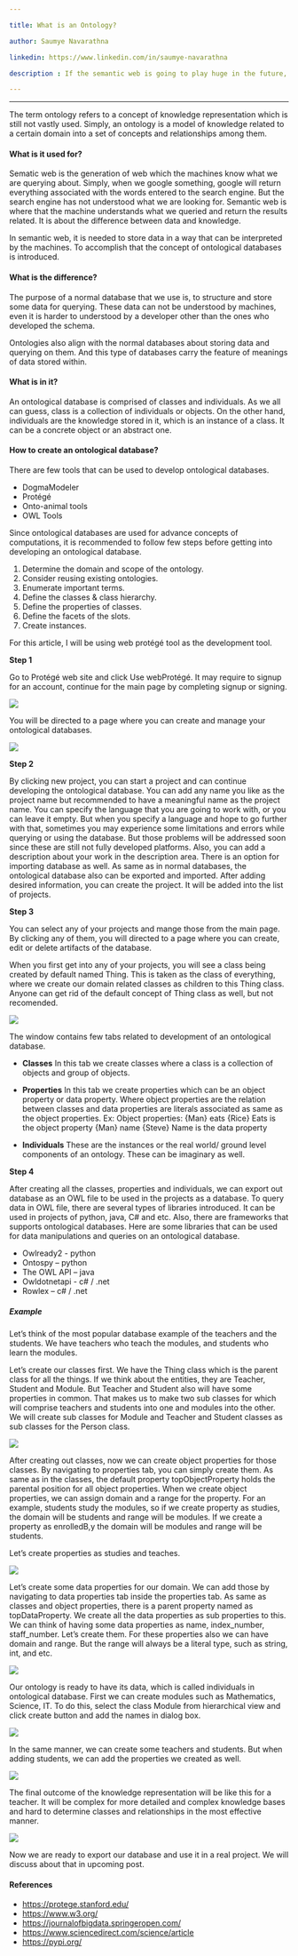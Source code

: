 ```yaml
---

title: What is an Ontology?

author: Saumye Navarathna

linkedin: https://www.linkedin.com/in/saumye-navarathna

description : If the semantic web is going to play huge in the future, Ontologies will also play huge alongside the web. The world of data is becoming the world of knowledge very fast, that is where we want semantics and ontologies.

---
```

___

The term ontology refers to a concept of knowledge representation which is still not vastly used. Simply, an ontology is a model of knowledge related to a certain domain into a set of concepts and relationships among them.

#### **What is it used for?**


Sematic web is the generation of web which the machines know what we are querying about. Simply, when we google something, google will return everything associated with the words entered to the search engine. But the search engine has not understood what we are looking for. Semantic web is where that the machine understands what we queried and return the results related. It is about the difference between data and knowledge.


In semantic web, it is needed to store data in a way that can be interpreted by the machines. To accomplish that the concept of ontological databases is introduced.

#### **What is the difference?**


The purpose of a normal database that we use is, to structure and store some data for querying. These data can not be understood by machines, even it is harder to understood by a developer other than the ones who developed the schema.


Ontologies also align with the normal databases about storing data and querying on them. And this type of databases carry the feature of meanings of data stored within.

#### **What is in it?**


An ontological database is comprised of classes and individuals. As we all can guess, class is a collection of individuals or objects. On the other hand, individuals are the knowledge stored in it, which is an instance of a class. It can be a concrete object or an abstract one.

#### **How to create an ontological database?**


There are few tools that can be used to develop ontological databases.
- DogmaModeler
- Protégé
- Onto-animal tools
- OWL Tools


Since ontological databases are used for advance concepts of computations, it is recommended to follow few steps before getting into developing an ontological database.

1.	Determine the domain and scope of the ontology.
2.	Consider reusing existing ontologies.
3.	Enumerate important terms.
4.	Define the classes & class hierarchy.
5.	Define the properties of classes.
6.	Define the facets of the slots.
7.	Create instances.


For this article, I will be using web protégé tool as the development tool.

**Step 1**

Go to Protégé web site and click Use webProtégé. It may require to signup for an account, continue for the main page by completing signup or signing.

<img src="/img/sn_1_2022_04_21.png"/>

You will be directed to a page where you can create and manage your ontological databases. 

<img src="/img/sn_2_2022_04_21.png"/>

**Step 2**


By clicking new project, you can start a project and can continue developing the ontological database. You can add any name you like as the project name but recommended to have a meaningful name as the project name. You can specify the language that you are going to work with, or you can leave it empty. But when you specify a language and hope to go further with that, sometimes you may experience some limitations and errors while querying or using the database. But those problems will be addressed soon since these are still not fully developed platforms. Also, you can add a description about your work in the description area. There is an option for importing database as well. As same as in normal databases, the ontological database also can be exported and imported. After adding desired information, you can create the project. It will be added into the list of projects.


**Step 3**


You can select any of your projects and mange those from the main page. By clicking any of them, you will directed to a page where you can create, edit or delete artifacts of the database.


When you first get into any of your projects, you will see a class being created by default named Thing. This is taken as the class of everything, where we create our domain related classes as children to this Thing class. Anyone can get rid of the default concept of Thing class as well, but not recomended.


<img src="/img/sn_3_2022_04_21.png"/>

The window contains few tabs related to development of an ontological database.
- **Classes**
In this tab we create classes where a class is a collection of objects and group of objects.
- **Properties**
In this tab we create properties which can be an object property or data property. Where object properties are the relation between classes and data properties are literals associated as same as the object properties.
Ex: Object properties: 
{Man} eats {Rice} 
Eats is the object property
{Man} name {Steve}
Name is the data property

- **Individuals**
These are the instances or the real world/ ground level components of an ontology. These can be imaginary as well.

**Step 4**


After creating all the classes, properties and individuals, we can export out database as an OWL file to be used in the projects as a database. To query data in OWL file, there are several types of libraries introduced. It can be used in projects of python, java, C# and etc. Also, there are frameworks that supports ontological databases. Here are some libraries that can be used for data manipulations and queries on an ontological database.
- Owlready2 - python
- Ontospy – python
- The OWL API – java
- Owldotnetapi  - c# / .net
- Rowlex – c# / .net

##### **Example**


Let’s think of the most popular database example of the teachers and the students. We have teachers who teach the modules, and students who learn the modules.


Let’s create our classes first. We have the Thing class which is the parent class for all the things. If we think about the entities, they are Teacher, Student and Module. But Teacher and Student also will have some properties in common. That makes us to make two sub classes for which will comprise teachers and students into one and modules into the other. We will create sub classes for Module and Teacher and Student classes as sub classes for the Person class.

<img src="/img/sn_4_2022_04_21.png"/>

After creating out classes, now we can create object properties for those classes. By navigating to properties tab, you can simply create them. As same as in the classes, the default property topObjectProperty holds the parental position for all object properties. When we create object properties, we can assign domain and a range for the property. For an example, students study the modules, so if we create property as studies, the domain will be students and range will be modules. If we create a property as enrolledB,y the domain will be modules and range will be students.

Let’s create properties as studies and teaches.

<img src="/img/sn_5_2022_04_21.png"/>

Let’s create some data properties for our domain. We can add those by navigating to data properties tab inside the properties tab. As same as classes and object properties, there is a parent property named as topDataProperty. We create all the data properties as sub properties to this. We can think of having some data properties as name, index_number, staff_number. Let’s create them. For these properties also we can have domain and range. But the range will always be a literal type, such as string, int, and etc.

<img src="/img/sn_6_2022_04_21.png"/>

Our ontology is ready to have its data, which is called individuals in ontological database. First we can create modules such as Mathematics, Science, IT. To do this, select the class Module from hierarchical view and click create button and add the names in dialog box.

<img src="/img/sn_7_2022_04_21.png"/>

In the same manner, we can create some teachers and students. But when adding students, we can add the properties we created as well.

<img src="/img/sn_8_2022_04_21.png"/>

The final outcome of the knowledge representation will be like this for a teacher. It will be complex for more detailed and complex knowledge bases and hard to determine classes and relationships in the most effective manner.

<img src="/img/sn_9_2022_04_21.png"/>

Now we are ready to export our database and use it in a real project. We will discuss about that in upcoming post.

#### **References**

- https://protege.stanford.edu/
- https://www.w3.org/
- https://journalofbigdata.springeropen.com/
- https://www.sciencedirect.com/science/article
- https://pypi.org/